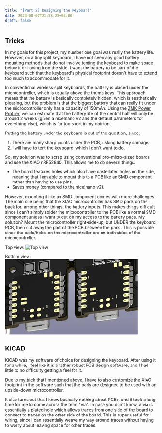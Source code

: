 ```yaml
---
title: "[Part 2] Designing the Keyboard"
date: 2023-08-07T21:58:25+03:00
draft: false
---
```


## Tricks

In my goals for this project, my number one goal was really the battery life. However, on a tiny split keyboard, I have not seen any good battery mounting methods that do not involve tenting the keyboard to make space below it or having it on the side. I want the battery to be part of the keyboard such that the keyboard's physical footprint doesn't have to extend too much to accommodate for it.

In conventional wireless split keyboards, the battery is placed under the microcontroller, which is usually above the thumb keys. This approach means that the battery is basically completely hidden, which is aesthetically pleasing, but the problem is that the biggest battery that can really fit under the microcontroller only has a capacity of 150mAh. Using the [ZMK Power Profiler](https://zmk.dev/power-profiler), we can estimate that the battery life of the central half will only be around 2 weeks (given a nice!nano v2 and the default parameters for everything else), which is far too short in my opinion.

Putting the battery under the keyboard is out of the question, since:
1. There are many sharp points under the PCB, risking battery damage.
2. I will have to tent the keyboard, which I don't want to do.

So, my solution was to scrap using conventional pro-micro-sized boards and use the XIAO nRF52840. This allows me to do several things:
- The board features holes which also have castellated holes on the side, meaning that I am able to mount this to a PCB like an SMD component rather than having to use pins.
- Saves money (compared to the nice!nano v2).

However, mounting it like an SMD component comes with more challenges. The main one being that the XIAO microcontroller has SMD pads on the back for, among other things, the battery inputs. This makes things difficult since I can't simply solder the microcontroller to the PCB like a normal SMD component unless I want to cut off my access to the battery pads. My solution? Mount the microcontroller right-side-up, but UNDER the keyboard PCB, then cut away the part of the PCB between the pads. This is possible since the pads/holes on the microcontroller are on both sides of the microcontroller.

Top view:
![Top view](projects/Swan40/2/1.webp)

Bottom view:
![Bottom view](2.webp)


## KiCAD

KiCAD was my software of choice for designing the keyboard. After using it for a while, I feel like it is a rather robust PCB design software, and I had little to no difficulty getting a feel for it.

Due to my trick that I mentioned above, I have to also customize the XIAO footprint in the software such that the pads are designed to be used with an upside-down microcontroller.

It also turns out that I knew basically nothing about PCBs, and it took a long time for me to come across the term "via". In case you don't know, a via is essentially a plated hole which allows traces from one side of the board to connect to traces on the other side of the board. This is super useful for wiring, since I can essentially weave my way around traces without having to worry about leaving space for other traces.
